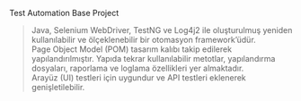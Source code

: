 Test Automation Base Project
> Java, Selenium WebDriver, TestNG ve Log4j2 ile oluşturulmuş yeniden kullanılabilir ve ölçeklenebilir bir otomasyon framework’üdür.  
> Page Object Model (POM) tasarım kalıbı takip edilerek yapılandırılmıştır.
> Yapıda tekrar kullanılabilir metotlar, yapılandırma dosyaları, raporlama ve loglama özellikleri yer almaktadır.  
> Arayüz (UI) testleri için uygundur ve API testleri eklenerek genişletilebilir.
